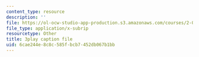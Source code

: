```yaml
---
content_type: resource
description: ''
file: https://ol-ocw-studio-app-production.s3.amazonaws.com/courses/2-003sc-engineering-dynamics-fall-2011/6cae244e8c8c585fbcb7452db067b1bb_p9DHjoLS3GA.vtt
file_type: application/x-subrip
resourcetype: Other
title: 3play caption file
uid: 6cae244e-8c8c-585f-bcb7-452db067b1bb
---
```

